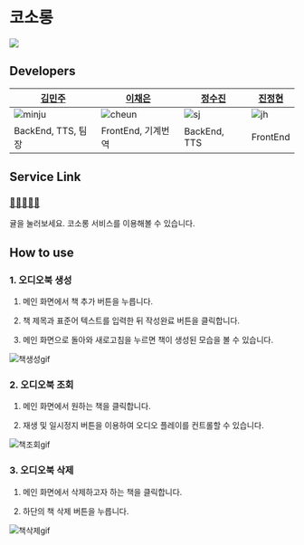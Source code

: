 # 코소롱 
![](https://user-images.githubusercontent.com/81242672/169936577-7bc4d24a-53e0-4615-a019-9ef060b8946f.png)

## Developers
|[김민주](https://github.com/MINJU-KIMmm)|[이채은](https://github.com/lcheun)|[정수진](https://github.com/offsujin)|[진정현](https://github.com/jh-jin)|
|---|---|---|---|
|![minju](https://github.com/MINJU-KIMmm.png)|![cheun](https://github.com/lcheun.png)|![sj](https://github.com/offsujin.png)|![jh](https://github.com/jh-jin.png)|
|BackEnd, TTS, 팀장|FrontEnd, 기계번역|BackEnd, TTS|FrontEnd|

## Service Link
### [🍊🍊🍊🍊🍊](http://kongji-front.s3-website.ap-northeast-2.amazonaws.com/)
귤을 눌러보세요. 코소롱 서비스를 이용해볼 수 있습니다.

## How to use
### 1. 오디오북 생성
1) 메인 화면에서 책 추가 버튼을 누릅니다.

2)  책 제목과 표준어 텍스트를 입력한 뒤 작성완료 버튼을 클릭합니다.

3)  메인 화면으로 돌아와 새로고침을 누르면 책이 생성된 모습을 볼 수 있습니다.

![책생성gif](https://user-images.githubusercontent.com/88263178/172558072-8cafb480-85a5-42de-96f0-2c7354c993cf.gif)

### 2. 오디오북 조회
1)  메인 화면에서 원하는 책을 클릭합니다.

2)  재생 및 일시정지 버튼을 이용하여 오디오 플레이를 컨트롤할 수 있습니다.

![책조회gif](https://user-images.githubusercontent.com/88263178/172558092-5d3edab6-3f74-426b-ba00-178ab7b81094.gif)

### 3. 오디오북 삭제
1)  메인 화면에서 삭제하고자 하는 책을 클릭합니다.

2)  하단의 책 삭제 버튼을 누릅니다.

![책삭제gif](https://user-images.githubusercontent.com/88263178/172558109-7a9036b0-b3a7-4f37-a83a-b3312a458b26.gif)
